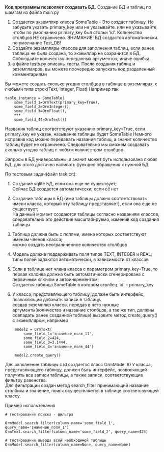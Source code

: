 **Код программы позволяет создавать БД.**
Создание БД и таблиц по шамгам из файла main.py
1. Создается экземпляр класса SomeTable - Это создаст таблицу. Не забудьте указать primary_key или не указывайте.
или не указывайте, чтобы по умолчанию primary_key был стольи 'id'. Количество столбцов НЕ ограничено.
ВНИМАНИЕ! БД создастся автоматически. по умолчание Test_DB!
2. Создайте экземпляры классов для заполнения таблиц, если ранее таблица не была создана, то экземплар не сохранится в БД.
Соблюдайте количество переданных аргументов, иначе ошибка.
3. в файле tests.py описаны тесты. После создания таблиц и экземплаяров, вы можете поочередно запускать код разделенный комментариями

Вы можете создать сколько угодно столбцов в таблице в экземлярах, с любыми типа строк(Text, Integer, Float)
Например так

    table_instance = SomeTable(
        some_field_1=OrmText(primary_key=True),
        some_field_2=OrmInteger(),
        some_field_3=OrmFloat(),
        ***
        some_field_44=OrmText())

Названия таблиц соответствуют указанию primary_key=True, если primary_key не указан, называние таблицы будет SomeTable
Немного исправив код можно передавать названия таблиц, а значит количество таблиц будет не ограничено.
Следовательно мы сможем создавать сколько угодно таблиц с любым количеством столбцов

Запросы в БД универсальны, а значит может буть использована любая БД, для этого достачно написать функцию обращения к нужной БД

По тестовым задач(файл task.txt):
1) Создание sqlite БД, если она еще не существует;
<br>Сейчас БД создается автоматически, если её нет
2) Создание таблицы в БД (имя таблицы должно соответствовать имени класса, который эту таблицу представляет), если она еще не существует;
<br>На данный момент создаются таблицы согласно названиям классов, следовательно это действие масштабируемо, изменив код создания таблицы
3) Таблица должна быть с полями, имена которых соответствуют именам членов класса;
<br>можно создать неограниченное количество столбцов
4) Модель должна поддерживать поля типов TEXT, INTEGER и REAL;
<br>типы полей задаются автоматически, в зависимости от классов
5) Если в таблице нет члена класса с параметром primary_key=True, то первая колонка должна быть автоматически сгенерирована с первичным ключом и автоинкрементом;
<br>Создается таблица SomeTable в котором столбец 'id' - primary_key
7) У класса, представляющего таблицу, должен быть интерфейс, позволяющий добавить записи в таблицу.
<br> создав экземпляр класса, передав в него нужные аргументы(количество и название столбцов, а так же тип, должны совпадать ранее созданной таблице)
вызовите метод create_query() с экземпляром, например

        model2 = OrmText(
            some_field_1='значение_поля_11',
            some_field_2=424,
            some_field_3=3.1444,
            some_field_4='значение_поля_44')
        
        model2.create_query()
Для заполнение таблицы с id создается класс OrmModel
8) У класса, представляющего таблицу, должен быть интерфейс, позволяющий получить все записи таблицы, а также записи, соответствующие фильтру равенства.
<br>Для фильтрации создан метод search_filter принимающий название столбика и значение, поиск осуществляется в таблице соответсвующей классу.

Пример использования 

    # тестирования поиска - фильтра

    OrmModel.search_filter(column_name='some_field_1', query_name='значение_поля_1')
    OrmText.search_filter(column_name='some_field_2', query_name=423)
    
    # тестирование вывода всей необходимой таблицы
    OrmModel.search_filter(column_name=None, query_name=None)
